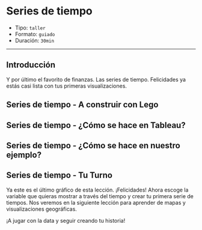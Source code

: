 # Series de tiempo

* Tipo: `taller`
* Formato: `guiado`
* Duración: `30min`

***

## Introducción

Y por último el favorito de finanzas. Las series de tiempo. Felicidades ya estás
casi lista con tus primeras visualizaciones.

## Series de tiempo - A construir con Lego

## Series de tiempo - ¿Cómo se hace en Tableau?

## Series de tiempo - ¿Cómo se hace en nuestro ejemplo?

## Series de tiempo - Tu Turno

Ya este es el último gráfico de esta lección. ¡Felicidades! Ahora escoge la
variable que quieras mostrar a través del tiempo y crear tu primera serie de
tiempos. Nos veremos en la siguiente lección para aprender de mapas y
visualizaciones geográficas.

¡A jugar con la data y seguir creando tu historia!
